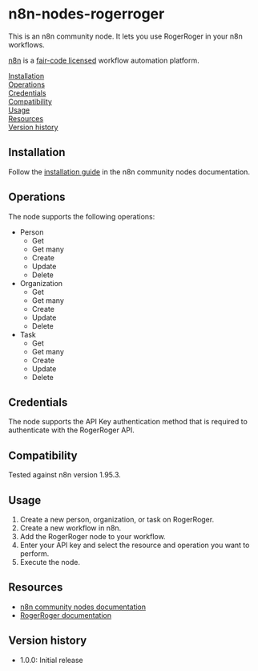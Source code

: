 # n8n-nodes-rogerroger

This is an n8n community node. It lets you use RogerRoger in your n8n workflows.

[n8n](https://n8n.io/) is a [fair-code licensed](https://docs.n8n.io/reference/license/) workflow automation platform.

[Installation](#installation)  
[Operations](#operations)  
[Credentials](#credentials)  
[Compatibility](#compatibility)  
[Usage](#usage)  
[Resources](#resources)  
[Version history](#version-history)  

## Installation

Follow the [installation guide](https://docs.n8n.io/integrations/community-nodes/installation/) in the n8n community nodes documentation.

## Operations

The node supports the following operations:

- Person
  - Get
  - Get many
  - Create
  - Update
  - Delete
- Organization
  - Get
  - Get many
  - Create
  - Update
  - Delete
- Task
  - Get
  - Get many
  - Create
  - Update
  - Delete

## Credentials

The node supports the API Key authentication method that is required to authenticate with the RogerRoger API.

## Compatibility

Tested against n8n version 1.95.3.

## Usage

1. Create a new person, organization, or task on RogerRoger.
2. Create a new workflow in n8n.
3. Add the RogerRoger node to your workflow.
4. Enter your API key and select the resource and operation you want to perform.
5. Execute the node.

## Resources

* [n8n community nodes documentation](https://docs.n8n.io/integrations/community-nodes/)
* [RogerRoger documentation](https://developer.rogerroger.io)

## Version history

- 1.0.0: Initial release